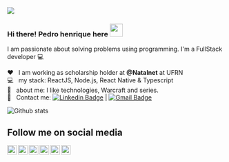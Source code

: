 <img width="auto" src="https://web.whatsapp.com/pp?e=https%3A%2F%2Fpps.whatsapp.net%2Fv%2Ft61.24694-24%2F107159664_1660803737412136_3445474633594423978_n.jpg%3Foh%3D34389f729d8a17ac270bd473b067e3a1%26oe%3D5F3053DD&t=l&u=558488653111%40c.us&i=1594156316&n=HNxqaUBVsRDVc786ZOx5ZXEHA2oIsLLY%2B3bOlWDAglM%3D">

### Hi there! Pedro henrique here <img src="https://raw.githubusercontent.com/iampavangandhi/iampavangandhi/master/gifs/Hi.gif" width="30px"></h2>

I am passionate about solving problems using programming.
I'm a FullStack developer :computer:

❤ &nbsp; I am working as scholarship holder at **@Natalnet** at UFRN
<br/> :computer: &nbsp; my stack: ReactJS, Node.js, React Native & Typescript
<br/> 💬 &nbsp; about me: I like technologies, Warcraft and series.
<br/> :email: &nbsp; Contact me: [![Linkedin Badge](https://img.shields.io/badge/-PedroHenrique-blue?style=flat-square&logo=Linkedin&logoColor=white&link=https://www.linkedin.com/in/pedro-henrique-b9541a199/)](https://www.linkedin.com/in/pedro-henrique-b9541a199/)
|
[![Gmail Badge](https://img.shields.io/badge/-pedrotrab2132@gmail.com-c14438?style=flat-square&logo=Gmail&logoColor=white&link=mailto:pedrotrab2132@gmail.com)](mailto:pedrotrab2132@gmail.com)

![Github stats](https://github-readme-stats.vercel.app/api?username=pedroksty&show_icons=true&hide_border=true)

## Follow me on social media

<div>
<a href="https://twitter.com/pedroksty">
  <img align="left" alt="Pedro's Twitter" width="22px" src="https://cdn.jsdelivr.net/npm/simple-icons@v3/icons/twitter.svg" />
</a>
<a href="https://www.linkedin.com/in/pedro-henrique-b9541a199/">
  <img align="left" alt="Pedro's Linkdein" width="22px" src="https://cdn.jsdelivr.net/npm/simple-icons@v3/icons/linkedin.svg" />
</a>
<a href="https://github.com/pedroksty">
  <img align="left" alt="Pedro's Github" width="22px" src="https://cdn.jsdelivr.net/npm/simple-icons@v3/icons/github.svg" />
</a>
<a href="https://t.me/pedroksty">
  <img align="left" alt="Pedro's Telegram" width="22px" src="https://cdn.jsdelivr.net/npm/simple-icons@v3/icons/telegram.svg" />
</a>
<a href="https://instagram.com/pedrooo199/">
  <img align="left" alt="Pedro's Instagram" width="22px" src="https://cdn.jsdelivr.net/npm/simple-icons@v3/icons/instagram.svg" />
</a>
<a href="https://www.facebook.com/pedroksty/">
  <img align="left" alt="Pedro's Facebook" width="22px" src="https://cdn.jsdelivr.net/npm/simple-icons@v3/icons/facebook.svg" />
</a>
</div>
